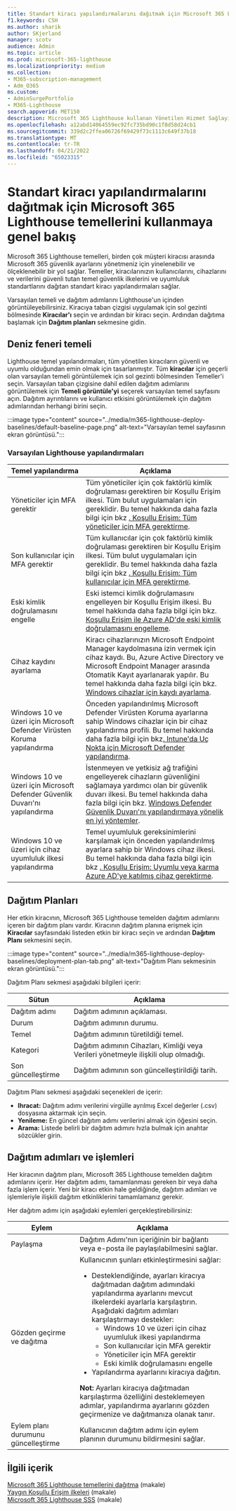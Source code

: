 ```yaml
---
title: Standart kiracı yapılandırmalarını dağıtmak için Microsoft 365 Lighthouse temellerini kullanmaya genel bakış
f1.keywords: CSH
ms.author: sharik
author: SKjerland
manager: scotv
audience: Admin
ms.topic: article
ms.prod: microsoft-365-lighthouse
ms.localizationpriority: medium
ms.collection:
- M365-subscription-management
- Adm_O365
ms.custom:
- AdminSurgePortfolio
- M365-Lighthouse
search.appverid: MET150
description: Microsoft 365 Lighthouse kullanan Yönetilen Hizmet Sağlayıcıları (MSP) için standart kiracı yapılandırmalarını dağıtmak için temelleri kullanma hakkında bilgi edinin.
ms.openlocfilehash: a12abd14064559ec92fc735bd90c1f8d58d24cb1
ms.sourcegitcommit: 339d2c2ffea06726f69429f73c1113c649f37b18
ms.translationtype: MT
ms.contentlocale: tr-TR
ms.lasthandoff: 04/21/2022
ms.locfileid: "65023315"
---
```

# <a name="overview-of-using-microsoft-365-lighthouse-baselines-to-deploy-standard-tenant-configurations"></a>Standart kiracı yapılandırmalarını dağıtmak için Microsoft 365 Lighthouse temellerini kullanmaya genel bakış 

Microsoft 365 Lighthouse temelleri, birden çok müşteri kiracısı arasında Microsoft 365 güvenlik ayarlarını yönetmeniz için yinelenebilir ve ölçeklenebilir bir yol sağlar. Temeller, kiracılarınızın kullanıcılarını, cihazlarını ve verilerini güvenli tutan temel güvenlik ilkelerini ve uyumluluk standartlarını dağıtan standart kiracı yapılandırmaları sağlar.

Varsayılan temeli ve dağıtım adımlarını Lighthouse'un içinden görüntüleyebilirsiniz. Kiracıya taban çizgisi uygulamak için sol gezinti bölmesinde **Kiracılar'ı** seçin ve ardından bir kiracı seçin. Ardından dağıtıma başlamak için **Dağıtım planları** sekmesine gidin.

## <a name="lighthouse-baseline"></a>Deniz feneri temeli

Lighthouse temel yapılandırmaları, tüm yönetilen kiracıların güvenli ve uyumlu olduğundan emin olmak için tasarlanmıştır. Tüm **kiracılar** için geçerli olan varsayılan temeli görüntülemek için sol gezinti bölmesinden Temeller'i seçin.  Varsayılan taban çizgisine dahil edilen dağıtım adımlarını görüntülemek için **Temeli görüntüle'yi** seçerek varsayılan temel sayfasını açın. Dağıtım ayrıntılarını ve kullanıcı etkisini görüntülemek için dağıtım adımlarından herhangi birini seçin.

:::image type="content" source="../media/m365-lighthouse-deploy-baselines/default-baseline-page.png" alt-text="Varsayılan temel sayfasının ekran görüntüsü.":::

### <a name="default-lighthouse-configurations"></a>Varsayılan Lighthouse yapılandırmaları

| Temel yapılandırma | Açıklama |
|--|--|
| Yöneticiler için MFA gerektir | Tüm yöneticiler için çok faktörlü kimlik doğrulaması gerektiren bir Koşullu Erişim ilkesi. Tüm bulut uygulamaları için gereklidir. Bu temel hakkında daha fazla bilgi için bkz [. Koşullu Erişim: Tüm yöneticiler için MFA gerektirme](/azure/active-directory/conditional-access/howto-conditional-access-policy-admin-mfa).|
| Son kullanıcılar için MFA gerektir | Tüm kullanıcılar için çok faktörlü kimlik doğrulaması gerektiren bir Koşullu Erişim ilkesi.  Tüm bulut uygulamaları için gereklidir. Bu temel hakkında daha fazla bilgi için bkz [. Koşullu Erişim: Tüm kullanıcılar için MFA gerektirme](/azure/active-directory/conditional-access/howto-conditional-access-policy-all-users-mfa). |
| Eski kimlik doğrulamasını engelle | Eski istemci kimlik doğrulamasını engelleyen bir Koşullu Erişim ilkesi. Bu temel hakkında daha fazla bilgi için bkz. [Koşullu Erişim ile Azure AD'de eski kimlik doğrulamasını engelleme](/azure/active-directory/conditional-access/block-legacy-authentication).|
| Cihaz kaydını ayarlama | Kiracı cihazlarınızın Microsoft Endpoint Manager kaydolmasına izin vermek için cihaz kaydı. Bu, Azure Active Directory ve Microsoft Endpoint Manager arasında Otomatik Kayıt ayarlanarak yapılır. Bu temel hakkında daha fazla bilgi için bkz. [Windows cihazlar için kaydı ayarlama](/mem/intune/enrollment/windows-enroll). |
| Windows 10 ve üzeri için Microsoft Defender Virüsten Koruma yapılandırma | Önceden yapılandırılmış Microsoft Defender Virüsten Koruma ayarlarına sahip Windows cihazlar için bir cihaz yapılandırma profili. Bu temel hakkında daha fazla bilgi için bkz[. Intune'da Uç Nokta için Microsoft Defender yapılandırma](/mem/intune/protect/advanced-threat-protection-configure).|
| Windows 10 ve üzeri için Microsoft Defender Güvenlik Duvarı'nı yapılandırma | İstenmeyen ve yetkisiz ağ trafiğini engelleyerek cihazların güvenliğini sağlamaya yardımcı olan bir güvenlik duvarı ilkesi. Bu temel hakkında daha fazla bilgi için bkz. [Windows Defender Güvenlik Duvarı'nı yapılandırmaya yönelik en iyi yöntemler](/windows/security/threat-protection/windows-firewall/best-practices-configuring).  |
| Windows 10 ve üzeri için cihaz uyumluluk ilkesi yapılandırma | Temel uyumluluk gereksinimlerini karşılamak için önceden yapılandırılmış ayarlara sahip bir Windows cihaz ilkesi. Bu temel hakkında daha fazla bilgi için bkz [. Koşullu Erişim: Uyumlu veya karma Azure AD'ye katılmış cihaz gerektirme](/azure/active-directory/conditional-access/howto-conditional-access-policy-compliant-device). |

## <a name="deployment-plans"></a>Dağıtım Planları

Her etkin kiracının, Microsoft 365 Lighthouse temelden dağıtım adımlarını içeren bir dağıtım planı vardır. Kiracının dağıtım planına erişmek için **Kiracılar** sayfasındaki listeden etkin bir kiracı seçin ve ardından **Dağıtım Planı** sekmesini seçin.

:::image type="content" source="../media/m365-lighthouse-deploy-baselines/deployment-plan-tab.png" alt-text="Dağıtım Planı sekmesinin ekran görüntüsü.":::

Dağıtım Planı sekmesi aşağıdaki bilgileri içerir:


|Sütun  |Açıklama  |
|---------|---------|
|Dağıtım adımı     |  Dağıtım adımının açıklaması.       |
|Durum     |Dağıtım adımının durumu.         |
|Temel     |Dağıtım adımının türetildiği temel.         |
|Kategori     | Dağıtım adımının Cihazları, Kimliği veya Verileri yönetmeyle ilişkili olup olmadığı.        |
|Son güncelleştirme    | Dağıtım adımının son güncelleştirildiği tarih.        |


Dağıtım Planı sekmesi aşağıdaki seçenekleri de içerir:

- **Ihracat:** Dağıtım adımı verilerini virgülle ayrılmış Excel değerler (.csv) dosyasına aktarmak için seçin.
- **Yenileme:** En güncel dağıtım adımı verilerini almak için öğesini seçin.
- **Arama:** Listede belirli bir dağıtım adımını hızla bulmak için anahtar sözcükler girin.

## <a name="deployment-steps-and-processes"></a>Dağıtım adımları ve işlemleri

Her kiracının dağıtım planı, Microsoft 365 Lighthouse temelden dağıtım adımlarını içerir. Her dağıtım adımı, tamamlanması gereken bir veya daha fazla işlem içerir. Yeni bir kiracı etkin hale geldiğinde, dağıtım adımları ve işlemleriyle ilişkili dağıtım etkinliklerini tamamlamanız gerekir.

Her dağıtım adımı için aşağıdaki eylemleri gerçekleştirebilirsiniz:

|Eylem  |Açıklama  |
|---------|---------|
| Paylaşma    |  Dağıtım Adımı'nın içeriğinin bir bağlantı veya e-posta ile paylaşılabilmesini sağlar.    |
| Gözden geçirme ve dağıtma    |  Kullanıcının şunları etkinleştirmesini sağlar: <ul><li>Desteklendiğinde, ayarları kiracıya dağıtmadan dağıtım adımındaki yapılandırma ayarlarını mevcut ilkelerdeki ayarlarla karşılaştırın.<br>Aşağıdaki dağıtım adımları karşılaştırmayı destekler:</br><ul><li>Windows 10 ve üzeri için cihaz uyumluluk ilkesi yapılandırma</li><li>Son kullanıcılar için MFA gerektir</li><li>Yöneticiler için MFA gerektir</li><li>Eski kimlik doğrulamasını engelle</li></ul></li> <li>Yapılandırma ayarlarını kiracıya dağıtın.</li></ul>**Not:** Ayarları kiracıya dağıtmadan karşılaştırma özelliğini desteklemeyen adımlar, yapılandırma ayarlarını gözden geçirmenize ve dağıtmanıza olanak tanır.|
| Eylem planı durumunu güncelleştirme    |  Kullanıcının dağıtım adımı için eylem planının durumunu bildirmesini sağlar.      |

## <a name="related-content"></a>İlgili içerik

[Microsoft 365 Lighthouse temellerini dağıtma](m365-lighthouse-deploy-baselines.md) (makale)\
[Yaygın Koşullu Erişim ilkeleri](/azure/active-directory/conditional-access/concept-conditional-access-policy-common) (makale)\
[Microsoft 365 Lighthouse SSS](m365-lighthouse-faq.yml) (makale)
